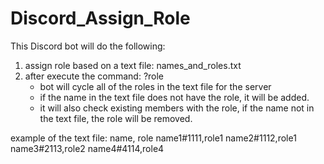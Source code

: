 # Discord_Assign_Role
This Discord bot will do the following: 
1. assign role based on a text file: names_and_roles.txt
2. after execute the command: ?role
   - bot will cycle all of the roles in the text file for the server
   - if the name in the text file does not have the role, it will be added.
   - it will also check existing members with the role, if the name not in the text file, the role will be removed.

example of the text file:
name, role
name1#1111,role1
name2#1112,role1
name3#2113,role2
name4#4114,role4
